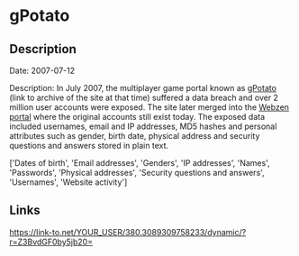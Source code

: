 # gPotato

## Description

Date: 2007-07-12

Description:
In July 2007, the multiplayer game portal known as <a href="https://web.archive.org/web/20070710161412/http://gpotato.com/" target="_blank" rel="noopener">gPotato</a> (link to archive of the site at that time) suffered a data breach and over 2 million user accounts were exposed. The site later merged into the <a href="http://www.webzen.com/" target="_blank" rel="noopener">Webzen portal</a> where the original accounts still exist today. The exposed data included usernames, email and IP addresses, MD5 hashes and personal attributes such as gender, birth date, physical address and security questions and answers stored in plain text.


['Dates of birth', 'Email addresses', 'Genders', 'IP addresses', 'Names', 'Passwords', 'Physical addresses', 'Security questions and answers', 'Usernames', 'Website activity']

## Links

https://link-to.net/YOUR_USER/380.3089309758233/dynamic/?r=Z3BvdGF0by5jb20=